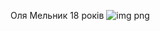 Оля Мельник
18 років
![img png](https://github.com/MeInyk/frontend/assets/154824133/d387659f-45a0-45bc-91c0-ba97fc15f3b9)
